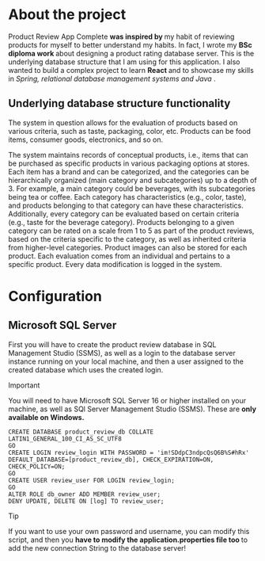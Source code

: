 # About the project
Product Review App Complete <b> was inspired by </b> my habit of reviewing products for myself to better understand my habits. In fact, I wrote my <b> BSc diploma work </b> about designing a product rating database server. This is the underlying database structure that I am using for this application. I also wanted to build a complex project to learn <b> React </b> and to showcase my skills in <i> Spring, relational database management systems and Java </i>.
## Underlying database structure functionality
The system in question allows for the evaluation of products based on various criteria, such as taste, packaging, color, etc. Products can be food items, consumer goods, electronics, and so on.

The system maintains records of conceptual products, i.e., items that can be purchased as specific products in various packaging options at stores. Each item has a brand and can be categorized, and the categories can be hierarchically organized (main category and subcategories) up to a depth of 3. For example, a main category could be beverages, with its subcategories being tea or coffee. Each category has characteristics (e.g., color, taste), and products belonging to that category can have these characteristics. Additionally, every category can be evaluated based on certain criteria (e.g., taste for the beverage category). Products belonging to a given category can be rated on a scale from 1 to 5 as part of the product reviews, based on the criteria specific to the category, as well as inherited criteria from higher-level categories. Product images can also be stored for each product. Each evaluation comes from an individual and pertains to a specific product. Every data modification is logged in the system.
# Configuration
## Microsoft SQL Server
First you will have to create the product review database in SQL Management Studio (SSMS), as well as a login to the database server instance running on your local machine, and then a user assigned to the created database which uses the created login.
> [!IMPORTANT]
> You will need to have Microsoft SQL Server 16 or higher installed on your machine, as well as SQl Server Management Studio (SSMS). These are <b> only available on Windows. </b>
```
CREATE DATABASE product_review_db COLLATE LATIN1_GENERAL_100_CI_AS_SC_UTF8
GO
CREATE LOGIN review_login WITH PASSWORD = 'im!SDdpC3ndpcQsQ6B%S#hRx' DEFAULT_DATABASE=[product_review_db], CHECK_EXPIRATION=ON, CHECK_POLICY=ON;
GO
CREATE USER review_user FOR LOGIN review_login;
GO
ALTER ROLE db_owner ADD MEMBER review_user;
DENY UPDATE, DELETE ON [log] TO review_user;
```
> [!TIP]
> If you want to use your own password and username, you can modify this script, and then you <b> have to modify the application.properties file too </b> to add the new connection String to the database server!


